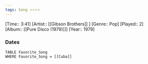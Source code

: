 ```yaml
---
tags: Song ⭐⭐⭐⭐ 
---
```

[Time:: 3:41]
[Artist:: [[Gibson Brothers]] ]
[Genre:: Pop]
[Played:: 2]
[Album:: [[Pure Disco (1979)]]]
[Year:: 1979]
### Dates
````dataview
TABLE Favorite_Song
WHERE Favorite_Song = [[Cuba]]
````
